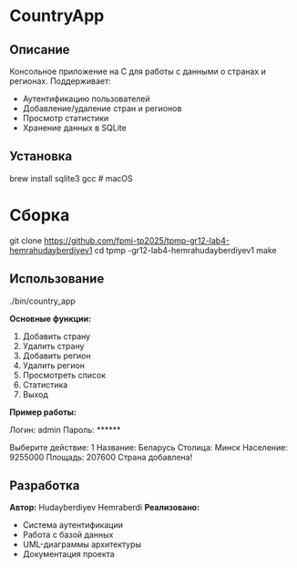 # CountryApp

## Описание
Консольное приложение на C для работы с данными о странах и регионах. Поддерживает:
- Аутентификацию пользователей
- Добавление/удаление стран и регионов
- Просмотр статистики
- Хранение данных в SQLite

## Установка
brew install sqlite3 gcc            # macOS

# Сборка
git clone https://github.com/fpmi-tp2025/tpmp-gr12-lab4-hemrahudayberdiyev1
cd tpmp -gr12-lab4-hemrahudayberdiyev1
make

## Использование

./bin/country_app


**Основные функции:**

1. Добавить страну
2. Удалить страну
3. Добавить регион
4. Удалить регион
5. Просмотреть список
6. Статистика
0. Выход

**Пример работы:**

Логин: admin
Пароль: ******

Выберите действие: 1
Название: Беларусь
Столица: Минск
Население: 9255000
Площадь: 207600
Страна добавлена!


## Разработка
**Автор:** Hudayberdiyev Hemraberdi 
**Реализовано:**
- Система аутентификации
- Работа с базой данных
- UML-диаграммы архитектуры
- Документация проекта
